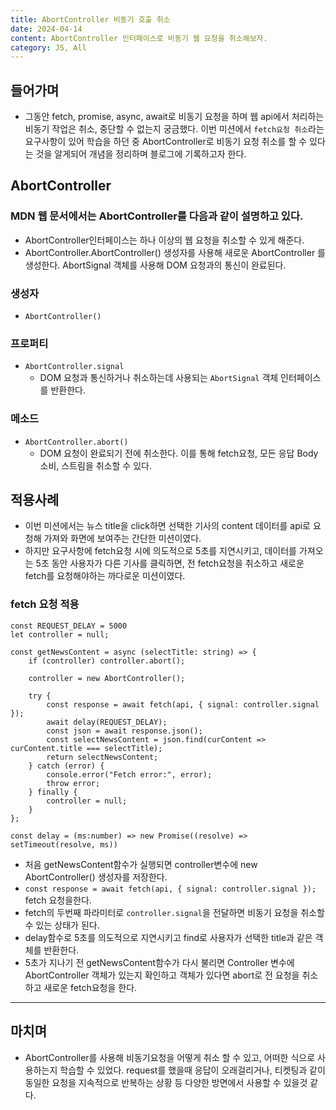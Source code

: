 ```yaml
---
title: AbortController 비동기 호출 취소
date: 2024-04-14
content: AbortController 인터페이스로 비동기 웹 요청을 취소해보자.
category: JS, All
---
```


## 들어가며
 - 그동안 fetch, promise, async, await로 비동기 요청을 하며 웹 api에서 처리하는 비동기 작업은 취소, 중단할 수 없는지 궁금했다. 이번 미션에서 `fetch요청 취소`라는 요구사항이 있어 학습을 하던 중 AbortController로 비동기 요청 취소를 할 수 있다는 것을 알게되어 개념을 정리하며 블로그에 기록하고자 한다.

## AbortController
### MDN 웹 문서에서는 AbortController를 다음과 같이 설명하고 있다.
 - AbortController인터페이스는 하나 이상의 웹 요청을 취소할 수 있게 해준다.
 - AbortController.AbortController() 생성자를 사용해 새로운 AbortController 를 생성한다. AbortSignal 객체를 사용해 DOM 요청과의 통신이 완료된다.

### 생성자
 - `AbortController()`

### 프로퍼티
 - `AbortController.signal`
   - DOM 요청과 통신하거나 취소하는데 사용되는 `AbortSignal` 객체 인터페이스를 반환한다.

### 메소드
 - `AbortController.abort()`
   - DOM 요청이 완료되기 전에 취소한다. 이를 통해 fetch요청, 모든 응답 Body소비, 스트림을 취소할 수 있다.


## 적용사례
 - 이번 미션에서는 뉴스 title을 click하면 선택한 기사의 content 데이터를 api로 요청해 가져와 화면에 보여주는 간단한 미션이였다. 
 - 하지만 요구사항에 fetch요청 시에 의도적으로 5초를 지연시키고, 데이터를 가져오는 5초 동안 사용자가 다른 기사를 클릭하면, 전 fetch요청을 취소하고 새로운 fetch를 요청해야하는 까다로운 미션이였다.

### fetch 요청 적용
```
const REQUEST_DELAY = 5000
let controller = null;

const getNewsContent = async (selectTitle: string) => {
    if (controller) controller.abort();

    controller = new AbortController();

    try {
        const response = await fetch(api, { signal: controller.signal });
        await delay(REQUEST_DELAY);
        const json = await response.json();
        const selectNewsContent = json.find(curContent => curContent.title === selectTitle);
        return selectNewsContent;
    } catch (error) {
        console.error("Fetch error:", error);
        throw error;
    } finally {
        controller = null;
    }
};

const delay = (ms:number) => new Promise((resolve) => setTimeout(resolve, ms))
```

 - 처음 getNewsContent함수가 실행되면 controller변수에 new AbortController() 생성자를 저장한다.
 - `const response = await fetch(api, { signal: controller.signal });` fetch 요청을한다.
 - fetch의 두번째 파라미터로 `controller.signal`을 전달하면 비동기 요청을 취소할 수 있는 상태가 된다.
 - delay함수로 5초를 의도적으로 지연시키고 find로 사용자가 선택한 title과 같은 객체를 반환한다.
 - 5초가 지나기 전 getNewsContent함수가 다시 불리면 Controller 변수에 AbortController 객체가 있는지 확인하고 객체가 있다면 abort로 전 요청을 취소하고 새로운 fetch요청을 한다.

----
## 마치며
- AbortController를 사용해 비동기요청을 어떻게 취소 할 수 있고, 어떠한 식으로 사용하는지 학습할 수 있었다. request를 했을때 응답이 오래걸리거나, 티켓팅과 같이 동일한 요청을 지속적으로 반복하는 상황 등 다양한 방면에서 사용할 수 있을것 같다.
